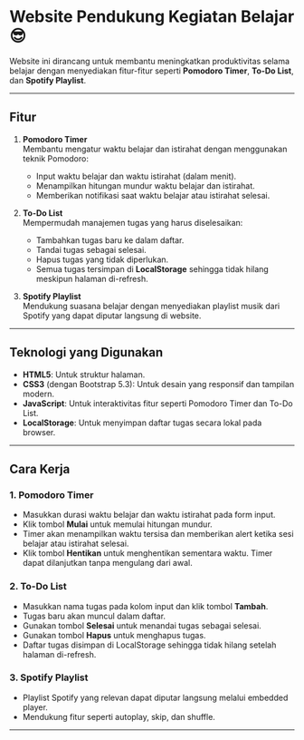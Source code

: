 # Website Pendukung Kegiatan Belajar 😎

Website ini dirancang untuk membantu meningkatkan produktivitas selama belajar dengan menyediakan fitur-fitur seperti **Pomodoro Timer**, **To-Do List**, dan **Spotify Playlist**. 

---

## Fitur

1. **Pomodoro Timer**  
   Membantu mengatur waktu belajar dan istirahat dengan menggunakan teknik Pomodoro:
   - Input waktu belajar dan waktu istirahat (dalam menit).
   - Menampilkan hitungan mundur waktu belajar dan istirahat.
   - Memberikan notifikasi saat waktu belajar atau istirahat selesai.

2. **To-Do List**  
   Mempermudah manajemen tugas yang harus diselesaikan:
   - Tambahkan tugas baru ke dalam daftar.
   - Tandai tugas sebagai selesai.
   - Hapus tugas yang tidak diperlukan.
   - Semua tugas tersimpan di **LocalStorage** sehingga tidak hilang meskipun halaman di-refresh.

3. **Spotify Playlist**  
   Mendukung suasana belajar dengan menyediakan playlist musik dari Spotify yang dapat diputar langsung di website.

---

## Teknologi yang Digunakan

- **HTML5**: Untuk struktur halaman.
- **CSS3** (dengan Bootstrap 5.3): Untuk desain yang responsif dan tampilan modern.
- **JavaScript**: Untuk interaktivitas fitur seperti Pomodoro Timer dan To-Do List.
- **LocalStorage**: Untuk menyimpan daftar tugas secara lokal pada browser.

---

## Cara Kerja

### 1. **Pomodoro Timer**
   - Masukkan durasi waktu belajar dan waktu istirahat pada form input.
   - Klik tombol **Mulai** untuk memulai hitungan mundur.
   - Timer akan menampilkan waktu tersisa dan memberikan alert ketika sesi belajar atau istirahat selesai.
   - Klik tombol **Hentikan** untuk menghentikan sementara waktu. Timer dapat dilanjutkan tanpa mengulang dari awal.


### 2. **To-Do List**
   - Masukkan nama tugas pada kolom input dan klik tombol **Tambah**.
   - Tugas baru akan muncul dalam daftar.
   - Gunakan tombol **Selesai** untuk menandai tugas sebagai selesai.
   - Gunakan tombol **Hapus** untuk menghapus tugas.
   - Daftar tugas disimpan di LocalStorage sehingga tidak hilang setelah halaman di-refresh.

### 3. **Spotify Playlist**
   - Playlist Spotify yang relevan dapat diputar langsung melalui embedded player.
   - Mendukung fitur seperti autoplay, skip, dan shuffle.

---
